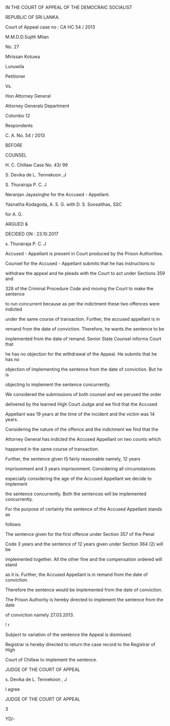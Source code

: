 IN THE COURT OF APPEAL OF THE DEMOCRAIC SOCIALIST

REPUBLIC OF SRI LANKA.

Court of Appeal case no : CA HC 54 / 2013

M.M.D.D.Sujith Milan

No. 27

Mirissan Kotuwa

Lunuwila

Petitioner

Vs.

Hon Attorney General

Attorney Generals Department

Colombo 12

Respondents

C. A. No. 54 / 2013

BEFORE

COUNSEL

H. C. Chillaw Case No. 43/ 99

S. Devika de L. Tennekoon ,J

S. Thurairaja P. C. J

Neranjan Jayasinghe for the Accused - Appellant.

Yasnatha Kodagoda, A. S. G. with D. S. Soosaithas, SSC

for A. G.

ARGUED &

DECIDED ON : 23.10.2017

s. Thurairaja P. C. J

Accused - Appellant is present in Court produced by the Prison Authorities.

Counsel for the Accused - Appellant submits that he has instructions to

withdraw the appeal and he pleads with the Court to act under Sections 359 and

328 of the Criminal Procedure Code and moving the Court to make the sentence

to run concurrent because as per the indictment these two offences were indicted

under the same course of transaction. Further, the accused appellant is in

remand from the date of conviction. Therefore, he wants the sentence to be

implemented from the date of remand. Senior State Counsel informs Court that

he has no objection for the withdrawal of the Appeal. He submits that he has no

objection of implementing the sentence from the date of conviction. But he is

objecting to implement the sentence concurrently.

We considered the submissions of both counsel and we perused the order

delivered by the learned High Court Judge and we find that the Accused

Appellant was 19 years at the time of the incident and the victim was 14 years.

Considering the nature of the offence and the indictment we find that the

Attorney General has indicted the Accused Appellant on two counts which

happened in the same course of transaction.

Further, the sentence gIven IS fairly reasonable namely, 12 years

imprisonment and 3 years imprisonment. Considering all circumstances

especially considering the age of the Accused Appellant we decide to implement

the sentence concurrently. Both the sentences will be implemented concurrently.

For the purpose of certainty the sentence of the Accused Appellant stands as

follows:

The sentence given for the first offence under Section 357 of the Penal

Code 3 years and the sentence of 12 years given under Section 364 (2) will be

implemented together. All the other fine and the compensation ordered will stand

as it is. Further, the Accused Appellant is in remand from the date of conviction.

Therefore the sentence would be implemented from the date of conviction.

The Prison Authority is hereby directed to implement the sentence from the date

of conviction namely 27.03.2013.

! r

Subject to variation of the sentence the Appeal is dismissed.

Registrar is hereby directed to return the case record to the Registrar of High

Court of Chillaw to implement the sentence.

JUDGE OF THE COURT OF APPEAL

s. Devika de L. Tennekoon , J

I agree

JUDGE OF THE COURT OF APPEAL

3

YD/-